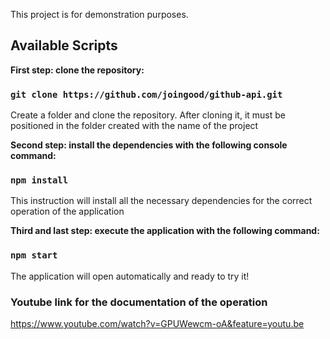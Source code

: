 This project is for demonstration purposes.

## Available Scripts

**First step: clone the repository:**

### `git clone https://github.com/joingood/github-api.git`

Create a folder and clone the repository. After cloning it, it must be positioned in the folder created with the name of the project

**Second step: install the dependencies with the following console command:**

### `npm install`

This instruction will install all the necessary dependencies for the correct operation of the application


**Third and last step: execute the application with the following command:**

### `npm start`

The application will open automatically and ready to try it!

### Youtube link for the documentation of the operation

https://www.youtube.com/watch?v=GPUWewcm-oA&feature=youtu.be
